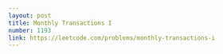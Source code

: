 ```yaml
---
layout: post
title: Monthly Transactions I
number: 1193
link: https://leetcode.com/problems/monthly-transactions-i
---
```

